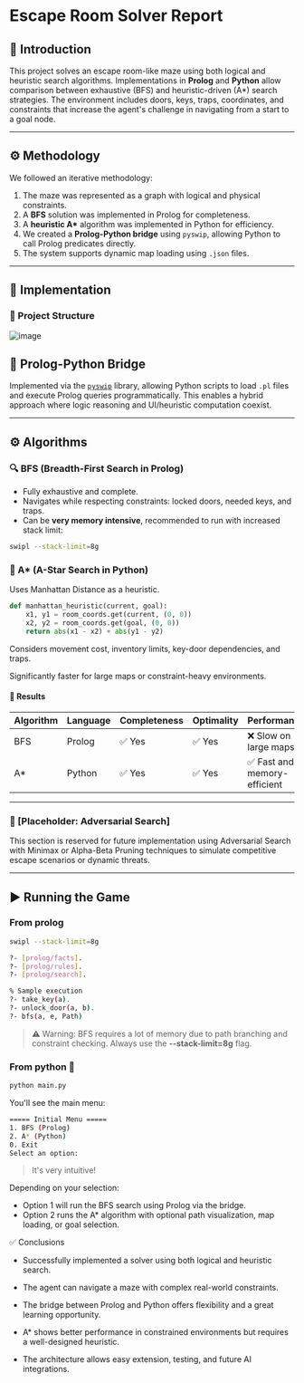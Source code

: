 # Escape Room Solver Report

## 📌 Introduction

This project solves an escape room-like maze using both logical and heuristic search algorithms. Implementations in **Prolog** and **Python** allow comparison between exhaustive (BFS) and heuristic-driven (A*) search strategies. The environment includes doors, keys, traps, coordinates, and constraints that increase the agent's challenge in navigating from a start to a goal node.

---

## ⚙️ Methodology

We followed an iterative methodology:

1. The maze was represented as a graph with logical and physical constraints.
2. A **BFS** solution was implemented in Prolog for completeness.
3. A **heuristic A\*** algorithm was implemented in Python for efficiency.
4. We created a **Prolog-Python bridge** using `pyswip`, allowing Python to call Prolog predicates directly.
5. The system supports dynamic map loading using `.json` files.

---

## 🧩 Implementation

### 📁 Project Structure

![image](https://github.com/user-attachments/assets/af736137-34ac-4db2-b05a-06365f5714da)

## 🔗 Prolog-Python Bridge

Implemented via the [`pyswip`](https://github.com/yuce/pyswip) library, allowing Python scripts to load `.pl` files and execute Prolog queries programmatically. This enables a hybrid approach where logic reasoning and UI/heuristic computation coexist.

---

## ⚙️ Algorithms

### 🔍 BFS (Breadth-First Search in Prolog)

- Fully exhaustive and complete.
- Navigates while respecting constraints: locked doors, needed keys, and traps.
- Can be **very memory intensive**, recommended to run with increased stack limit:

```bash
swipl --stack-limit=8g
```

### 🔸 A* (A-Star Search in Python)
Uses Manhattan Distance as a heuristic.
```python
def manhattan_heuristic(current, goal):
    x1, y1 = room_coords.get(current, (0, 0))
    x2, y2 = room_coords.get(goal, (0, 0))
    return abs(x1 - x2) + abs(y1 - y2)
```


Considers movement cost, inventory limits, key-door dependencies, and traps.

Significantly faster for large maps or constraint-heavy environments.


#### 🧪 Results
|Algorithm | Language | Completeness | Optimality | Performance|
|----------|----------|------------|------------|-------------|
|BFS | Prolog | ✅ Yes | ✅ Yes | ❌ Slow on large maps|
|A* | Python | ✅ Yes | ✅ Yes | ✅ Fast and memory-efficient|

----

### 🤖 [Placeholder: Adversarial Search]
This section is reserved for future implementation using Adversarial Search with Minimax or Alpha-Beta Pruning techniques to simulate competitive escape scenarios or dynamic threats.

-----

## ▶️ Running the Game

### From prolog

```bash
swipl --stack-limit=8g

?- [prolog/facts].
?- [prolog/rules].
?- [prolog/search].

% Sample execution
?- take_key(a).
?- unlock_door(a, b).
?- bfs(a, e, Path)
```
> ⚠️ Warning: BFS requires a lot of memory due to path branching and constraint checking. Always use the **--stack-limit=8g** flag.

### From python 🐍

```bash
python main.py
```

You'll see the main menu:

```bash
===== Initial Menu =====
1. BFS (Prolog)
2. A* (Python)
0. Exit
Select an option: 
```
> It's very intuitive!

Depending on your selection:
- Option 1 will run the BFS search using Prolog via the bridge.
- Option 2 runs the A* algorithm with optional path visualization, map loading, or goal selection.

✅ Conclusions
- Successfully implemented a solver using both logical and heuristic search.

- The agent can navigate a maze with complex real-world constraints.

- The bridge between Prolog and Python offers flexibility and a great learning opportunity.

- A* shows better performance in constrained environments but requires a well-designed heuristic.

- The architecture allows easy extension, testing, and future AI integrations.
